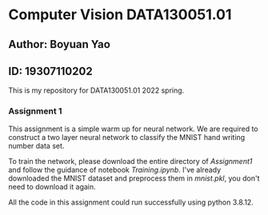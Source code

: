 # Computer Vision DATA130051.01
## Author: Boyuan Yao
## ID: 19307110202

This is my repository for DATA130051.01 2022 spring.

### Assignment 1

This assignment is a simple warm up for neural network. We are required to construct a two layer neural network to classify the MNIST hand writing number data set.

To train the network, please download the entire directory of *Assignment1* and follow the guidance of notebook *Training.ipynb*. I've already downloaded the MNIST dataset and preprocess them in *mnist.pkl*, you don't need to download it again.

All the code in this assignment could run successfully using python 3.8.12.
